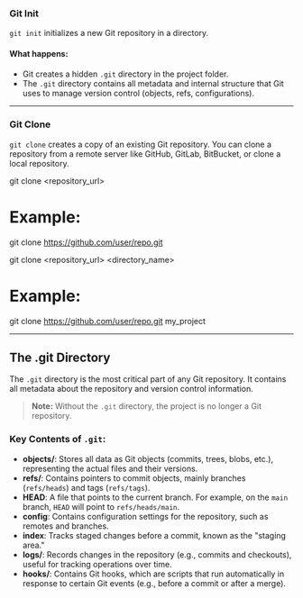 ### Git Init

`git init` initializes a new Git repository in a directory.

#### What happens:
- Git creates a hidden `.git` directory in the project folder.
- The `.git` directory contains all metadata and internal structure that Git uses to manage version control (objects, refs, configurations).

---

### Git Clone

`git clone` creates a copy of an existing Git repository. You can clone a repository from a remote server like GitHub, GitLab, BitBucket, or clone a local repository.

git clone <repository_url>
# Example:
git clone https://github.com/user/repo.git

git clone <repository_url> <directory_name>
# Example:
git clone https://github.com/user/repo.git my_project

---

## The .git Directory

The `.git` directory is the most critical part of any Git repository. It contains all metadata about the repository and version control information.

> **Note:** Without the `.git` directory, the project is no longer a Git repository.

### Key Contents of `.git`:
- **objects/**: Stores all data as Git objects (commits, trees, blobs, etc.), representing the actual files and their versions.
- **refs/**: Contains pointers to commit objects, mainly branches (`refs/heads`) and tags (`refs/tags`).
- **HEAD**: A file that points to the current branch. For example, on the `main` branch, `HEAD` will point to `refs/heads/main`.
- **config**: Contains configuration settings for the repository, such as remotes and branches.
- **index**: Tracks staged changes before a commit, known as the "staging area."
- **logs/**: Records changes in the repository (e.g., commits and checkouts), useful for tracking operations over time.
- **hooks/**: Contains Git hooks, which are scripts that run automatically in response to certain Git events (e.g., before a commit or after a merge).
